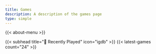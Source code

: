 ```yaml
---
title: Games
description: A description of the games page
type: simple
---
```


{{< about-menu >}}

{{< subhead title="👾 Recently Played" icon="igdb" >}}
{{< latest-games count="24" >}}